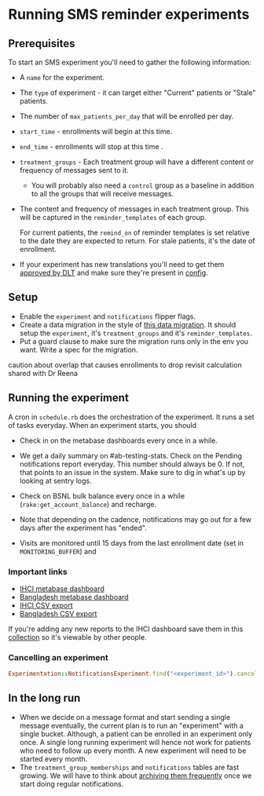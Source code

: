 # Running SMS reminder experiments

## Prerequisites
To start an SMS experiment you'll need to gather the following information:

- A `name` for the experiment.
- The `type` of experiment - it can target either "Current" patients or "Stale" patients.
- The number of `max_patients_per_day` that will be enrolled per day.
- `start_time` - enrollments will begin at this time.
- `end_time` - enrollments will stop at this time .
- `treatment_groups` - Each treatment group will have a different content or frequency of messages sent to it.
    - You will probably also need a `control` group as a baseline in addition to all the groups that will receive messages.
- The content and frequency of messages in each treatment group. This will be captured in the
  `reminder_templates` of each group.
  
  For current patients, the `remind_on` of reminder templates is set relative to the date
  they are expected to return. For stale patients, it's the date of enrollment.
- If your experiment has new translations you'll need to get them [approved by DLT](doc/howto/bsnl/sms_reminders.md) and make sure they're present in
  [config](../config/data/bsnl_templates.yml).

## Setup
- Enable the `experiment` and `notifications` flipper flags.
- Create a data migration in the style of [this data migration](db/data/20220412130957_create_apr2022_ihci_experiment.rb).
It should setup the `experiment`, it's `treatment_groups` and it's `reminder_templates`.
- Put a guard clause to make sure the migration runs only in the env you want. Write a spec for the migration.

<TODO>
caution about overlap that causes enrollments to drop
revisit calculation shared with Dr Reena
</TODO>

## Running the experiment

A cron in `schedule.rb` does the orchestration of the experiment. It runs a set of tasks everyday.
When an experiment starts, you should
- Check in on the metabase dashboards every once in a while.
- We get a daily summary on #ab-testing-stats. Check on the Pending notifications report everyday. 
  This number should always be 0. If not, that points to an issue in the system. 
  Make sure to dig in what's up by looking at sentry logs.
- Check on BSNL bulk balance every once in a while (`rake:get_account_balance`) and recharge. 

- Note that depending on the cadence, notifications may go out for a few days after the experiment has "ended".
- Visits are monitored until 15 days from the last enrollment date (set in `MONITORING_BUFFER`) and
### Important links

- [IHCI metabase dashboard](https://metabase.simple.org/dashboard/54-notifications-experiment-generic-dashboard)
- [Bangladesh metabase dashboard](https://metabase.bd.simple.org/dashboard/10-notifications-experiment-generic-dashboard)
- [IHCI CSV export](https://metabase.simple.org/question/496-a-b-experiments-statistical-analysis-report)
- [Bangladesh CSV export](https://metabase.bd.simple.org/question/132-a-b-experiments-nhf-statistical-analysis-report)

If you're adding any new reports to the IHCI dashboard save them in this [collection](https://metabase.simple.org/collection/43-a-b-testing-ihci-shared)
so it's viewable by other people.

### Cancelling an experiment
 
```ruby
Experimentation::NotificationsExperiment.find("<experiment_id>").cancel
```

## In the long run

- When we decide on a message format and start sending a single message eventually, the current plan
  is to run an "experiment" with a single bucket. Although, a patient can be enrolled in an experiment only once.
  A single long running experiment will hence not work for patients who need to follow up every month.
  A new experiment will need to be started every month.
- The `treatment_group_memberships` and `notifications` tables are fast growing. 
  We will have to think about [archiving them frequently](https://app.shortcut.com/simpledotorg/story/7931/data-archival-strategy-for-notification-communication-and-delivery-detail-records)
  once we start doing regular notifications.


